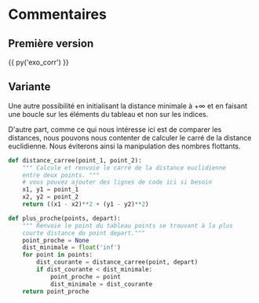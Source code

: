 # Commentaires

## Première version

{{ py('exo_corr') }}


## Variante

Une autre possibilité en initialisant la distance minimale à $+\infty$ et en faisant une boucle sur les éléments du tableau et non sur les indices.

D'autre part, comme ce qui nous intéresse ici est de comparer les distances, nous pouvons nous contenter de calculer le carré de la distance euclidienne. Nous éviterons ainsi la manipulation des nombres flottants.

```python
def distance_carree(point_1, point_2):
    """ Calcule et renvoie le carré de la distance euclidienne
    entre deux points. """
    # vous pouvez ajouter des lignes de code ici si besoin
    x1, y1 = point_1
    x2, y2 = point_2
    return ((x1 - x2)**2 + (y1 - y2)**2)

def plus_proche(points, depart):
    """ Renvoie le point du tableau points se trouvant à la plus 
    courte distance du point depart."""
    point_proche = None
    dist_minimale = float('inf')
    for point in points:
        dist_courante = distance_carree(point, depart)
        if dist_courante < dist_minimale:
            point_proche = point
            dist_minimale = dist_courante
    return point_proche
```
